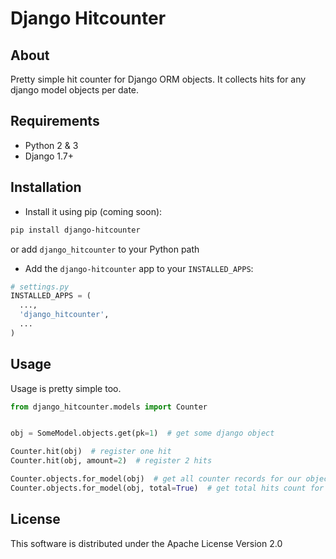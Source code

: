 # Django Hitcounter

## About

Pretty simple hit counter for Django ORM objects. It collects hits for any django model objects per date.

## Requirements

* Python 2 & 3
* Django 1.7+

## Installation

* Install it using pip (coming soon):

```sh
pip install django-hitcounter
```

or add `django_hitcounter` to your Python path

* Add the `django-hitcounter` app to your `INSTALLED_APPS`:

```python
# settings.py
INSTALLED_APPS = (
  ...,
  'django_hitcounter',
  ...
)
```

## Usage

Usage is pretty simple too.

```python
from django_hitcounter.models import Counter


obj = SomeModel.objects.get(pk=1)  # get some django object

Counter.hit(obj)  # register one hit
Counter.hit(obj, amount=2)  # register 2 hits

Counter.objects.for_model(obj)  # get all counter records for our object
Counter.objects.for_model(obj, total=True)  # get total hits count for object
```

## License

This software is distributed under the Apache License Version 2.0
